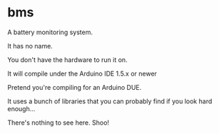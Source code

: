 # bms
A battery monitoring system.

It has no name.

You don't have the hardware to run it on.

It will compile under the Arduino IDE 1.5.x or newer

Pretend you're compiling for an Arduino DUE.

It uses a bunch of libraries that you can probably find
if you look hard enough...

There's nothing to see here. Shoo!
